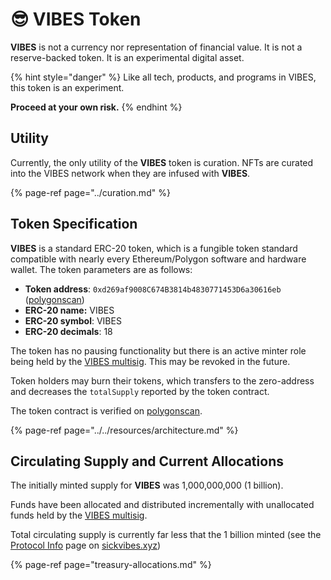 # 😎 VIBES Token

**VIBES** is not a currency nor representation of financial value. It is not a reserve-backed token. It is an experimental digital asset.

{% hint style="danger" %}
Like all tech, products, and programs in VIBES, this token is an experiment. 

**Proceed at your own risk.**
{% endhint %}

## Utility

Currently, the only utility of the **VIBES** token is curation. NFTs are curated into the VIBES network when they are infused with **VIBES**.

{% page-ref page="../curation.md" %}

## Token Specification

**VIBES** is a standard ERC-20 token, which is a fungible token standard compatible with nearly every Ethereum/Polygon software and hardware wallet. The token parameters are as follows:

* **Token address**: `0xd269af9008C674B3814b4830771453D6a30616eb` \([polygonscan](https://polygonscan.com/token/0xd269af9008c674b3814b4830771453d6a30616eb)\)
* **ERC-20 name:** VIBES
* **ERC-20 symbol**: VIBES
* **ERC-20 decimals**: 18

The token has no pausing functionality but there is an active minter role being held by the [VIBES multisig](../governance.md#vibes-multisig). This may be revoked in the future.

Token holders may burn their tokens, which transfers to the zero-address and decreases the `totalSupply` reported by the token contract.

The token contract is verified on [polygonscan](https://polygonscan.com/token/0xd269af9008c674b3814b4830771453d6a30616eb).

{% page-ref page="../../resources/architecture.md" %}

## Circulating Supply and Current Allocations

The initially minted supply for **VIBES** was 1,000,000,000 \(1 billion\).

Funds have been allocated and distributed incrementally with unallocated funds held by the [VIBES multisig](../governance.md#vibes-multisig).

Total circulating supply is currently far less that the 1 billion minted \(see the [Protocol Info](https://www.sickvibes.xyz/protocol) page on [sickvibes.xyz](https://www.sickvibes.xyz/)\)

{% page-ref page="treasury-allocations.md" %}

